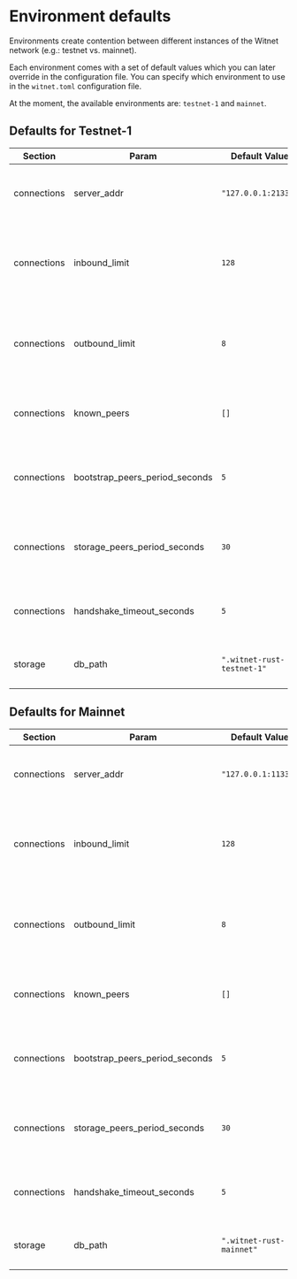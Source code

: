 # Environment defaults

Environments create contention between different instances of the Witnet network (e.g.: testnet vs. mainnet).

Each environment comes with a set of default values which you can later override in the configuration file. You can specify which environment to use in the `witnet.toml` configuration file.

At the moment, the available environments are: `testnet-1` and `mainnet`.

## Defaults for Testnet-1

| Section     | Param                           | Default Value                 | Description                                                           |
|-------------|---------------------------------|-------------------------------|-----------------------------------------------------------------------|
| connections | server_addr                     | `"127.0.0.1:21337"`           | Server socket address to which it should bind to                      |
| connections | inbound_limit                   | `128`                         | Maximum number of concurrent connections the server should accept     |
| connections | outbound_limit                  | `8`                           | Maximum number of opened connections to other peers this node has     |
| connections | known_peers                     | `[]`                          | Other peer addresses this node knows about at start                   |
| connections | bootstrap_peers_period_seconds  | `5`                           | Period of the outbound peer bootstrapping process (in seconds)        |
| connections | storage_peers_period_seconds    | `30`                          | Period of the known peers backup into storage process (in seconds)    |
| connections | handshake_timeout_seconds       | `5`                           | Timeout for the handshake process (in seconds)                        |
| storage     | db_path                         | `".witnet-rust-testnet-1"`    | Directory containing the database files                               |


## Defaults for Mainnet

| Section     | Param                           | Default Value                 | Description                                                           |
|-------------|---------------------------------|-------------------------------|-----------------------------------------------------------------------|
| connections | server_addr                     | `"127.0.0.1:11337"`           | Server socket address to which it should bind to                      |
| connections | inbound_limit                   | `128`                         | Maximum number of concurrent connections the server should accept     |
| connections | outbound_limit                  | `8`                           | Maximum number of opened connections to other peers this node has     |
| connections | known_peers                     | `[]`                          | Other peer addresses this node knows about at start                   |
| connections | bootstrap_peers_period_seconds  | `5`                           | Period of the outbound peer bootstrapping process (in seconds)        |
| connections | storage_peers_period_seconds    | `30`                          | Period of the known peers backup into storage process (in seconds)    |
| connections | handshake_timeout_seconds       | `5`                           | Timeout for the handshake process (in seconds)                        |
| storage     | db_path                         | `".witnet-rust-mainnet"`      | Directory containing the database files                               |
